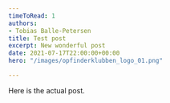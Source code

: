 ```yaml
---
timeToRead: 1
authors:
- Tobias Balle-Petersen
title: Test post
excerpt: New wonderful post
date: 2021-07-17T22:00:00+00:00
hero: "/images/opfinderklubben_logo_01.png"

---
```

Here is the actual post.
